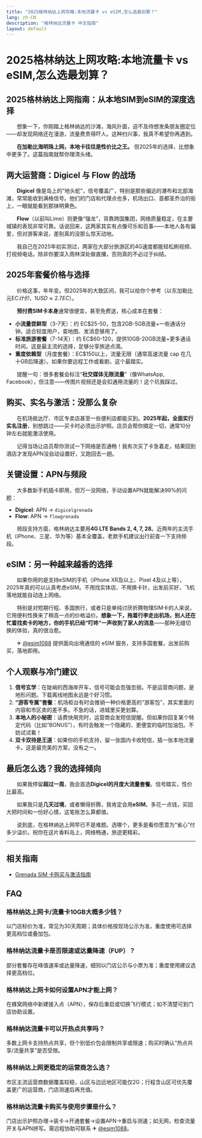 ```yaml
---
title: "2025格林纳达上网攻略:本地流量卡 vs eSIM,怎么选最划算？"
lang: zh-CN
description: "格林纳达流量卡 中文指南"
layout: default
---
```

# 2025格林纳达上网攻略:本地流量卡 vs eSIM,怎么选最划算？

## 2025格林纳达上网指南：从本地SIM到eSIM的深度选择

　　想象一下，你刚踏上格林纳达的沙滩，海风扑面，迫不及待想发条朋友圈定位——却发现网络还在漫游，流量费贵得吓人。这种扫兴事，我真不希望你再遇到。

　　**在加勒比海明珠上网，本地卡往往是性价比之王。** 但2025年的选择，比想象中更多了。这篇指南就帮你理清头绪。

## 两大运营商：Digicel 与 Flow 的战场

　　**Digicel** 像是岛上的“地头蛇”，信号覆盖广，特别是那些偏远的瀑布和北部海滩，常常能收到满格信号。他们的门店和代理点也多，机场出口、首都圣乔治的街上，一眼就能看到那抹明黄色。

　　**Flow**（以前叫Lime）则更像“强龙”，背靠跨国集团，网络质量稳定，在主要城镇的表现非常可靠。话说回来，这两家其实有点像可乐和百事——本地人各有偏爱，但对游客来说，差别真的没那么惊天动地。

　　我自己在2025年初实测过，两家在大部分旅游区的4G速度都能轻松刷视频、打视频电话。除非你要深入雨林深处做直播，否则真的不必过于纠结。

## 2025年套餐价格与选择

　　价格这事，年年变。但2025年的大致区间，我可以给你个参考（以东加勒比元EC$计价，1 USD ≈ 2.7 EC$）。

　　**预付费SIM卡本身**通常很便宜，甚至免费送，核心成本在套餐：

*   **小流量尝鲜型**（3-7天）：约 EC$25-50，包含2GB-5GB流量+一些通话分钟。适合轻度用户，查地图、发消息够用了。
*   **标准旅游套餐**（7-14天）：约 EC$60-120，提供10GB-20GB流量+更多通话时间。这是最主流的选择，足够分享旅途点滴。
*   **重度依赖型**（月度套餐）：EC$150以上，流量无限（通常高速流量 cap 在几十GB后降速）。如果你要远程工作或看剧，这个最踏实。

　　提醒一句：很多套餐会标注“**社交媒体无限流量**”（像WhatsApp, Facebook），但注意——传图片视频还是会扣通用流量的！这个坑我踩过。

## 购买、实名与激活：没那么复杂

　　在机场抵达厅、市区专卖店甚至一些便利店都能买到。**2025年起，全面实行实名注册**，别想跳过——买卡时必须出示护照。店员会帮你搞定一切，通常10分钟左右就能激活使用。

　　记得当场让店员帮你测试一下网络是否通畅！我有次买了卡急着走，结果回到酒店才发现APN没自动设置好，又跑回去一趟。

## 关键设置：APN与频段

　　大多数新手机插卡即用，但万一没网络，手动设置APN就能解决99%的问题：

*   **Digicel**: APN → `digicelgrenada`
*   **Flow**: APN → `flowgrenada`

　　频段支持方面，格林纳达主要用**4G LTE Bands 2, 4, 7, 28**。近两年的主流手机（iPhone、三星、华为等）基本全覆盖，老款手机建议出行前查一下支持频段。

## eSIM：另一种越来越香的选择

　　如果你用的是支持eSIM的手机（iPhone XR及以上、Pixel 4及以上等），2025年真的可以认真考虑eSIM。不用找实体店、不用换卡针，出发前买好，飞机落地就能自动连上网络。

　　特别是对短期行程、多国旅行，或者只是单纯讨厌折腾物理SIM卡的人来说，它用便利性换来了稍高一点的价格溢价。**想象一下，拖着行李走出机场，别人还在忙着找卖卡的地方，你的手机已经“叮咚”一声收到了家人的消息**——那种无缝切换的体验，真的很治愈。

　　✈ [@esim1088](https://t.me/s/esim1088) 提供面向出境通信的 eSIM 服务，支持多国套餐，出发前购买，落地即用。

## 个人观察与冷门建议

1.  **信号玄学**：在陡峭的西海岸开车，信号可能会忽强忽弱。不是运营商问题，是地形问题。下载离线地图永远是个好习惯。
2.  **“游客专属”套餐**：机场柜台有时会推销一种价格更高的“游客包”，其实里面的内容和市区卖的差不多。不急的话，进城里买更划算。
3.  **本地人的小秘密**：话费快用完时，运营商会发短信提醒。但如果你回复某个特定代码（比如“BONUS”），有时会触发一个隐藏的、更便宜的临时加油包。不妨试试看！
4.  **双卡双待是王道**：如果你的手机支持，留一张国内卡收短信，插一张本地流量卡。这是最完美的方案，没有之一。

## 最后怎么选？我的选择倾向

　　如果我停留**超过一周**，我会首选**Digicel的月度大流量套餐**。信号踏实，性价比最高。

　　如果我只是**几天过境**，或者懒得折腾，我肯定会用**eSIM**。多花一点钱，买回大把时间和一份好心情，这笔账怎么算都值。

　　说到底，在格林纳达上网早已不是难题。选哪个，更多是看你愿意为“省心”付多少溢价。祝你在这片香料岛上，网络畅通，旅途更精彩。

<!-- crosslink -->
---

## 相关指南

- [Grenada SIM 卡购买与激活指南](https://faciylike.github.io/grenada-sim-guides)

<!-- BEGIN_GRENADA_FAQ -->
## FAQ

### 格林纳达上网卡/流量卡10GB大概多少钱？
以门店标价为准，常见为30天周期；具体价格按现场公示为准，重度使用可选择更高档位或叠加包。

### 格林纳达流量卡是否限速或达量降速（FUP）？
部分套餐存在峰值速率或达量降速，细则以门店公示与小票为准；重度使用建议选择更高档位。

### 格林纳达上网卡如何设置APN才能上网？
在蜂窝网络中新建接入点（APN），保存后重启或切换飞行模式；如不清楚可到门店协助设置。

### 格林纳达流量卡可以开热点共享吗？
多数上网卡支持热点共享，但个别低价包会限制共享或限速；购买时确认“热点共享/流量共享”是否受限。

### 格林纳达上网更稳定的运营商怎么选？
市区主流运营商数据覆盖较稳，山区与边远地区可能仅2G；行程含山区可优先覆盖更广的运营商，门店测速后再充值。

### 格林纳达流量卡购买与使用步骤是什么？
门店出示护照办理→装卡→开通套餐→设置APN→重启与测速；如无网，检查流量开关与APN拼写。需远程协助可联系 ✈ [@esim1088](https://t.me/s/esim1088)。

<script type="application/ld+json">
{"@context": "https://schema.org", "@type": "FAQPage", "mainEntity": [{"@type": "Question", "name": "格林纳达上网卡/流量卡10GB大概多少钱？", "acceptedAnswer": {"@type": "Answer", "text": "以门店标价为准，常见为30天周期；具体价格按现场公示为准，重度使用可选择更高档位或叠加包。"}}, {"@type": "Question", "name": "格林纳达流量卡是否限速或达量降速（FUP）？", "acceptedAnswer": {"@type": "Answer", "text": "部分套餐存在峰值速率或达量降速，细则以门店公示与小票为准；重度使用建议选择更高档位。"}}, {"@type": "Question", "name": "格林纳达上网卡如何设置APN才能上网？", "acceptedAnswer": {"@type": "Answer", "text": "在蜂窝网络中新建接入点（APN），保存后重启或切换飞行模式；如不清楚可到门店协助设置。"}}, {"@type": "Question", "name": "格林纳达流量卡可以开热点共享吗？", "acceptedAnswer": {"@type": "Answer", "text": "多数上网卡支持热点共享，但个别低价包会限制共享或限速；购买时确认“热点共享/流量共享”是否受限。"}}, {"@type": "Question", "name": "格林纳达上网更稳定的运营商怎么选？", "acceptedAnswer": {"@type": "Answer", "text": "市区主流运营商数据覆盖较稳，山区与边远地区可能仅2G；行程含山区可优先覆盖更广的运营商，门店测速后再充值。"}}, {"@type": "Question", "name": "格林纳达流量卡购买与使用步骤是什么？", "acceptedAnswer": {"@type": "Answer", "text": "门店出示护照办理→装卡→开通套餐→设置APN→重启与测速；如无网，检查流量开关与APN拼写。需远程协助可联系 ✈ @esim1088。"}}]}
</script>
<!-- END_GRENADA_FAQ -->

